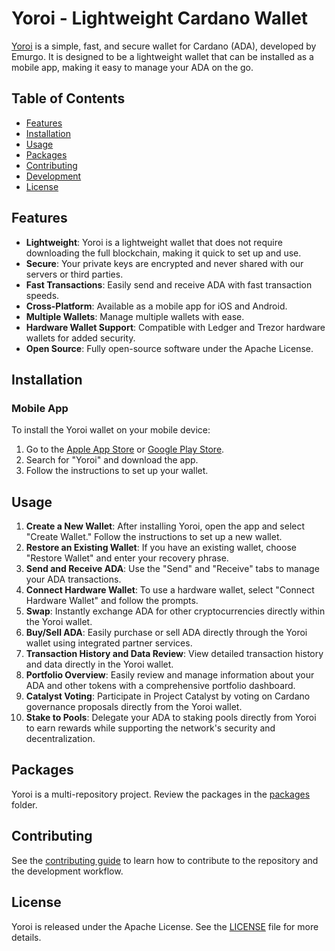 # Yoroi - Lightweight Cardano Wallet

[Yoroi](https://github.com/Emurgo/yoroi) is a simple, fast, and secure wallet for Cardano (ADA), developed by Emurgo. It is designed to be a lightweight wallet that can be installed as a mobile app, making it easy to manage your ADA on the go.

## Table of Contents

- [Features](#features)
- [Installation](#installation)
- [Usage](#usage)
- [Packages](#packages)
- [Contributing](#contributing)
- [Development](#development)
- [License](#license)

## Features

- **Lightweight**: Yoroi is a lightweight wallet that does not require downloading the full blockchain, making it quick to set up and use.
- **Secure**: Your private keys are encrypted and never shared with our servers or third parties.
- **Fast Transactions**: Easily send and receive ADA with fast transaction speeds.
- **Cross-Platform**: Available as a mobile app for iOS and Android.
- **Multiple Wallets**: Manage multiple wallets with ease.
- **Hardware Wallet Support**: Compatible with Ledger and Trezor hardware wallets for added security.
- **Open Source**: Fully open-source software under the Apache License.

## Installation

### Mobile App

To install the Yoroi wallet on your mobile device:

1. Go to the [Apple App Store](https://apps.apple.com/) or [Google Play Store](https://play.google.com/).
2. Search for "Yoroi" and download the app.
3. Follow the instructions to set up your wallet.

## Usage

1. **Create a New Wallet**: After installing Yoroi, open the app and select "Create Wallet." Follow the instructions to set up a new wallet.
2. **Restore an Existing Wallet**: If you have an existing wallet, choose "Restore Wallet" and enter your recovery phrase.
3. **Send and Receive ADA**: Use the "Send" and "Receive" tabs to manage your ADA transactions.
4. **Connect Hardware Wallet**: To use a hardware wallet, select "Connect Hardware Wallet" and follow the prompts.
5. **Swap**: Instantly exchange ADA for other cryptocurrencies directly within the Yoroi wallet.
6. **Buy/Sell ADA**: Easily purchase or sell ADA directly through the Yoroi wallet using integrated partner services.
7. **Transaction History and Data Review**: View detailed transaction history and data directly in the Yoroi wallet.
8. **Portfolio Overview**: Easily review and manage information about your ADA and other tokens with a comprehensive portfolio dashboard.
9. **Catalyst Voting**: Participate in Project Catalyst by voting on Cardano governance proposals directly from the Yoroi wallet.
10. **Stake to Pools**: Delegate your ADA to staking pools directly from Yoroi to earn rewards while supporting the network's security and decentralization.

## Packages

Yoroi is a multi-repository project. Review the packages in the [packages](https://github.com/Emurgo/yoroi/tree/develop/packages) folder.

## Contributing

See the [contributing guide](https://github.com/Emurgo/yoroi/blob/develop/CONTRIBUTING.md) to learn how to contribute to the repository and the development workflow.

## License

Yoroi is released under the Apache License. See the [LICENSE](https://github.com/Emurgo/yoroi/blob/develop/LICENSE) file for more details.
